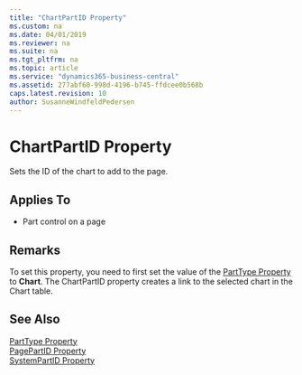 ```yaml
---
title: "ChartPartID Property"
ms.custom: na
ms.date: 04/01/2019
ms.reviewer: na
ms.suite: na
ms.tgt_pltfrm: na
ms.topic: article
ms.service: "dynamics365-business-central"
ms.assetid: 277abf60-998d-4196-b745-ffdcee0b568b
caps.latest.revision: 10
author: SusanneWindfeldPedersen
---
```


# ChartPartID Property
Sets the ID of the chart to add to the page.  
  
## Applies To  
  
-   Part control on a page  
  
<!-- 
> [!IMPORTANT]  
>  This property is not supported by [!INCLUDE[nav_web](../includes/nav_web_md.md)]. When the page displays in [!INCLUDE[nav_web](../includes/nav_web_md.md)], the property is ignored and the chart does not appear.  
--> 

## Remarks  
 To set this property, you need to first set the value of the [PartType Property](devenv-parttype-property.md) to **Chart**. The ChartPartID property creates a link to the selected chart in the Chart table.  
  
## See Also  
 [PartType Property](devenv-parttype-property.md)   
 [PagePartID Property](devenv-pagepartid-property.md)   
 [SystemPartID Property](devenv-systempartid-property.md)